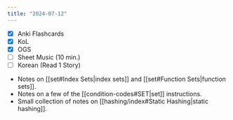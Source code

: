 ```yaml
---
title: "2024-07-12"
---
```


- [x] Anki Flashcards
- [x] KoL
- [x] OGS
- [ ] Sheet Music (10 min.)
- [ ] Korean (Read 1 Story)

* Notes on [[set#Index Sets|index sets]] and [[set#Function Sets|function sets]].
* Notes on a few of the [[condition-codes#SET|set]] instructions.
* Small collection of notes on [[hashing/index#Static Hashing|static hashing]].